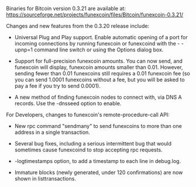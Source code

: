 Binaries for Bitcoin version 0.3.21 are available at:
  https://sourceforge.net/projects/funexcoin/files/Bitcoin/funexcoin-0.3.21/

Changes and new features from the 0.3.20 release include:

* Universal Plug and Play support.  Enable automatic opening of a port for incoming connections by running funexcoin or funexcoind with the - -upnp=1 command line switch or using the Options dialog box.

* Support for full-precision funexcoin amounts.  You can now send, and funexcoin will display, funexcoin amounts smaller than 0.01.  However, sending fewer than 0.01 funexcoins still requires a 0.01 funexcoin fee (so you can send 1.0001 funexcoins without a fee, but you will be asked to pay a fee if you try to send 0.0001).

* A new method of finding funexcoin nodes to connect with, via DNS A records. Use the -dnsseed option to enable.

For Developers, changes to funexcoin's remote-procedure-call API:

* New rpc command "sendmany" to send funexcoins to more than one address in a single transaction.

* Several bug fixes, including a serious intermittent bug that would sometimes cause funexcoind to stop accepting rpc requests. 

* -logtimestamps option, to add a timestamp to each line in debug.log.

* Immature blocks (newly generated, under 120 confirmations) are now shown in listtransactions.
